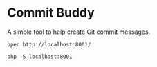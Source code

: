# Commit Buddy

A simple tool to help create Git commit messages.

```
open http://localhost:8001/

php -S localhost:8001
```
